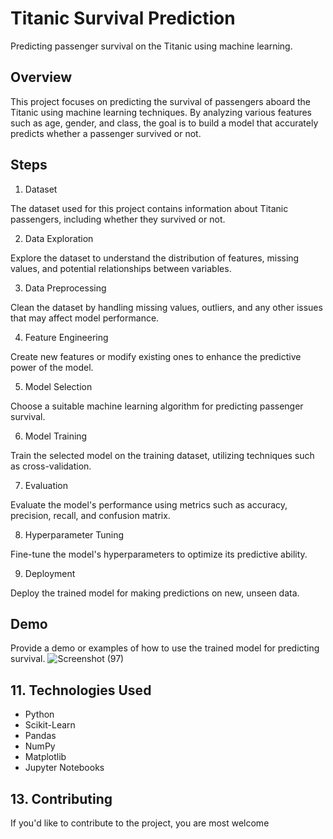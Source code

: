 # Titanic Survival Prediction

Predicting passenger survival on the Titanic using machine learning.

## Overview

This project focuses on predicting the survival of passengers aboard the Titanic using machine learning techniques. By analyzing various features such as age, gender, and class, the goal is to build a model that accurately predicts whether a passenger survived or not.

## Steps

1. Dataset

The dataset used for this project contains information about Titanic passengers, including whether they survived or not.

2. Data Exploration

Explore the dataset to understand the distribution of features, missing values, and potential relationships between variables.

3. Data Preprocessing

Clean the dataset by handling missing values, outliers, and any other issues that may affect model performance.

4. Feature Engineering

Create new features or modify existing ones to enhance the predictive power of the model.

5. Model Selection

Choose a suitable machine learning algorithm for predicting passenger survival.

6. Model Training

Train the selected model on the training dataset, utilizing techniques such as cross-validation.

7. Evaluation

Evaluate the model's performance using metrics such as accuracy, precision, recall, and confusion matrix.

8. Hyperparameter Tuning

Fine-tune the model's hyperparameters to optimize its predictive ability.

9. Deployment

Deploy the trained model for making predictions on new, unseen data.

## Demo

Provide a demo or examples of how to use the trained model for predicting survival.
![Screenshot (97)](https://github.com/TARUN2K3/DATA-_SCIENCE_PROJECT_2/assets/127468524/d8373ef3-3f39-4a9a-b9a4-a30f1fccf5ec)


## 11. Technologies Used

- Python
- Scikit-Learn
- Pandas
- NumPy
- Matplotlib
- Jupyter Notebooks


## 13. Contributing

If you'd like to contribute to the project, you are most welcome

